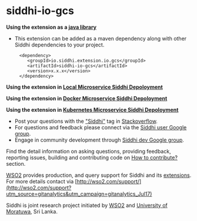 ﻿siddhi-io-gcs
======================================

**Using the extension as a [java library](https://siddhi-io.github.io/siddhi/documentation/siddhi-5.x/user-guide-5.x/#using-siddhi-as-a-java-library)**

* This extension can be added as a maven dependency along with other Siddhi dependencies to your project.

```
     <dependency>
        <groupId>io.siddhi.extension.io.gcs</groupId>
        <artifactId>siddhi-io-gcs</artifactId>
        <version>x.x.x</version>
     </dependency>
```

**Using the extension in [Local Microservice Siddhi Depoloyment](https://siddhi-io.github.io/siddhi/documentation/siddhi-5.x/user-guide-5.x/#using-siddhi-as-local-micro-service)**

**Using the extension in [Docker Microservice Siddhi Depoloyment](https://siddhi-io.github.io/siddhi/documentation/siddhi-5.x/user-guide-5.x/#using-siddhi-as-docker-micro-service)**

**Using the extension in [Kubernetes Microservice Siddhi Depoloyment](https://siddhi-io.github.io/siddhi/documentation/siddhi-5.x/user-guide-5.x/#using-siddhi-as-kubernetes-micro-service)**

* Post your questions with the ["Siddhi"](http://stackoverflow.com/search?q=siddhi) tag in [Stackoverflow](http://stackoverflow.com/search?q=siddhi). 
* For questions and feedback please connect via the [Siddhi user Google group](https://groups.google.com/forum/#!forum/siddhi-user).
* Engage in community development through [Siddhi dev Google group](https://groups.google.com/forum/#!forum/siddhi-dev). 


Find the detail information on asking questions, providing feedback, reporting issues, building and contributing code on [How to contribute?](https://siddhi-io.github.io/siddhi/contribution/) section.


[WSO2](https://wso2.com/) provides production, and query support for Siddhi and its [extensions](https://siddhi-io.github.io/siddhi/extensions/). For more details contact via [http://wso2.com/support/](http://wso2.com/support?utm_source=gitanalytics&utm_campaign=gitanalytics_Jul17)

Siddhi is joint research project initiated by [WSO2](http://wso2.com) and [University of Moratuwa](http://www.mrt.ac.lk/web/), Sri Lanka.
